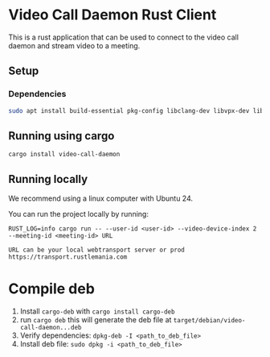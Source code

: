 # Video Call Daemon Rust Client

This is a rust application that can be used to connect to the video call daemon and stream video to a meeting.

## Setup

### Dependencies

```sh
sudo apt install build-essential pkg-config libclang-dev libvpx-dev libasound2-dev libv4l-dev cmake
```
## Running using cargo

```
cargo install video-call-daemon
```

## Running locally
We recommend using a linux computer with Ubuntu 24.

You can run the project locally by running:

```
RUST_LOG=info cargo run -- --user-id <user-id> --video-device-index 2 --meeting-id <meeting-id> URL

URL can be your local webtransport server or prod https://transport.rustlemania.com
```

# Compile deb

1. Install `cargo-deb` with `cargo install cargo-deb`
2. run `cargo deb` this  will generate the deb file at `target/debian/video-call-daemon...deb`
3. Verify dependencies: `dpkg-deb -I <path_to_deb_file>`
4. Install deb file: `sudo dpkg -i <path_to_deb_file>`
